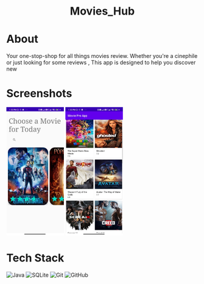 <div align="center"><h1> Movies_Hub </h1> </div>

# About
Your one-stop-shop for all things movies review. Whether you're a cinephile or just looking for some reviews , This app is designed to help you discover new

# Screenshots
<img src="https://raw.githubusercontent.com/BytesBrawler/images/main/screenshots/movie1.jpeg" alt= "screenshot" width="30%" height="40%" />
<img src="https://raw.githubusercontent.com/BytesBrawler/images/main/screenshots/movie%20app2.jpeg" alt= "screenshot" width="30%" height="40%" />

# Tech Stack
![Java](https://img.shields.io/badge/java-%23ED8B00.svg?logo=java&logoColor=white&style=for-the-badge)
![SQLite](https://img.shields.io/badge/sqlite-%2307405e.svg?logo=sqlite&logoColor=white&style=for-the-badge)
![Git](https://img.shields.io/badge/git-%23F05033.svg?logo=git&logoColor=white&style=for-the-badge)
![GitHub](https://img.shields.io/badge/github-%23121011.svg?logo=github&logoColor=white&style=for-the-badge)

